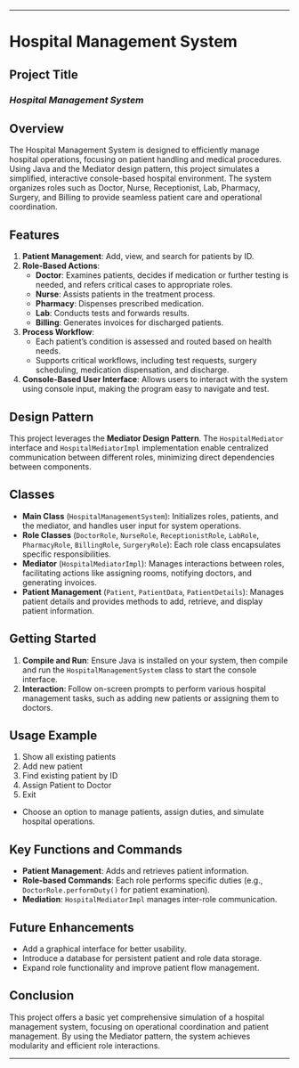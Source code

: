 

---

# Hospital Management System

## Project Title
### *Hospital Management System*

## Overview
The Hospital Management System is designed to efficiently manage hospital operations, focusing on patient handling and medical procedures. Using Java and the Mediator design pattern, this project simulates a simplified, interactive console-based hospital environment. The system organizes roles such as Doctor, Nurse, Receptionist, Lab, Pharmacy, Surgery, and Billing to provide seamless patient care and operational coordination.

## Features
1. **Patient Management**: Add, view, and search for patients by ID.
2. **Role-Based Actions**:
   - **Doctor**: Examines patients, decides if medication or further testing is needed, and refers critical cases to appropriate roles.
   - **Nurse**: Assists patients in the treatment process.
   - **Pharmacy**: Dispenses prescribed medication.
   - **Lab**: Conducts tests and forwards results.
   - **Billing**: Generates invoices for discharged patients.
3. **Process Workflow**:
   - Each patient’s condition is assessed and routed based on health needs.
   - Supports critical workflows, including test requests, surgery scheduling, medication dispensation, and discharge.
4. **Console-Based User Interface**: Allows users to interact with the system using console input, making the program easy to navigate and test.

## Design Pattern
This project leverages the **Mediator Design Pattern**. The `HospitalMediator` interface and `HospitalMediatorImpl` implementation enable centralized communication between different roles, minimizing direct dependencies between components.

## Classes

- **Main Class** (`HospitalManagementSystem`): Initializes roles, patients, and the mediator, and handles user input for system operations.
- **Role Classes** (`DoctorRole`, `NurseRole`, `ReceptionistRole`, `LabRole`, `PharmacyRole`, `BillingRole`, `SurgeryRole`): Each role class encapsulates specific responsibilities.
- **Mediator** (`HospitalMediatorImpl`): Manages interactions between roles, facilitating actions like assigning rooms, notifying doctors, and generating invoices.
- **Patient Management** (`Patient`, `PatientData`, `PatientDetails`): Manages patient details and provides methods to add, retrieve, and display patient information.

## Getting Started
1. **Compile and Run**: Ensure Java is installed on your system, then compile and run the `HospitalManagementSystem` class to start the console interface.
2. **Interaction**: Follow on-screen prompts to perform various hospital management tasks, such as adding new patients or assigning them to doctors.

## Usage Example

1. Show all existing patients
2. Add new patient
3. Find existing patient by ID
4. Assign Patient to Doctor
5. Exit

- Choose an option to manage patients, assign duties, and simulate hospital operations.
  
## Key Functions and Commands
- **Patient Management**: Adds and retrieves patient information.
- **Role-based Commands**: Each role performs specific duties (e.g., `DoctorRole.performDuty()` for patient examination).
- **Mediation**: `HospitalMediatorImpl` manages inter-role communication.

## Future Enhancements
- Add a graphical interface for better usability.
- Introduce a database for persistent patient and role data storage.
- Expand role functionality and improve patient flow management.

## Conclusion
This project offers a basic yet comprehensive simulation of a hospital management system, focusing on operational coordination and patient management. By using the Mediator pattern, the system achieves modularity and efficient role interactions.

--- 

